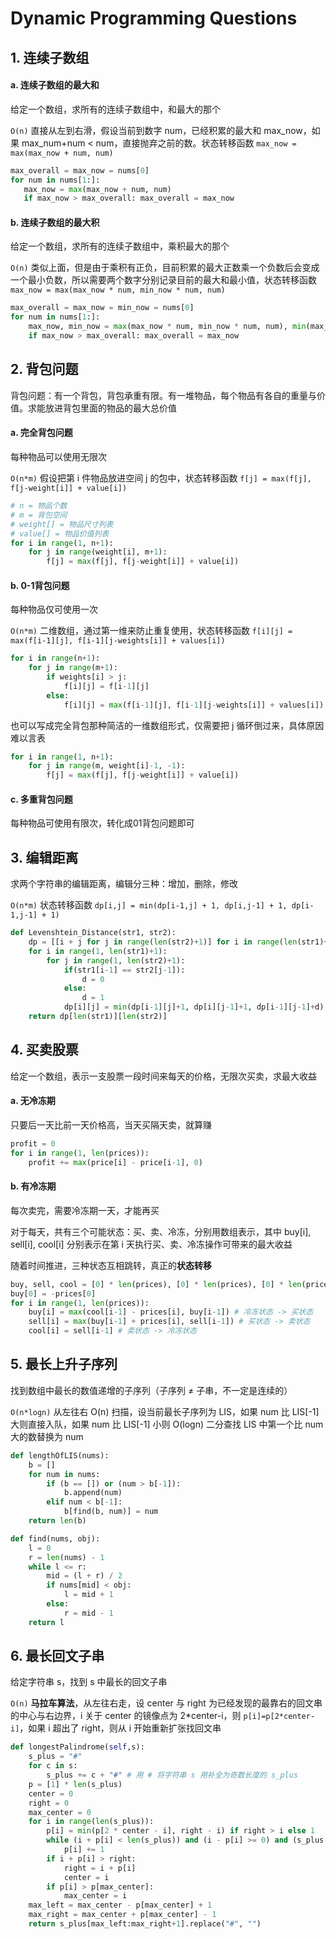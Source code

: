 # Dynamic Programming Questions

## 1. 连续子数组

#### a. 连续子数组的最大和

给定一个数组，求所有的连续子数组中，和最大的那个

`O(n)` 直接从左到右滑，假设当前到数字 num，已经积累的最大和 max_now，如果 max_num+num < num，直接抛弃之前的数。状态转移函数 `max_now = max(max_now + num, num)`

```python
max_overall = max_now = nums[0]  
for num in nums[1:]:  
   max_now = max(max_now + num, num)  
   if max_now > max_overall: max_overall = max_now
```

#### b. 连续子数组的最大积

给定一个数组，求所有的连续子数组中，乘积最大的那个

`O(n)` 类似上面，但是由于乘积有正负，目前积累的最大正数乘一个负数后会变成一个最小负数，所以需要两个数字分别记录目前的最大和最小值，状态转移函数 `max_now = max(max_now * num, min_now * num, num)`

```python
max_overall = max_now = min_now = nums[0]
for num in nums[1:]:
    max_now, min_now = max(max_now * num, min_now * num, num), min(max_now * num, min_now * num, num)
    if max_now > max_overall: max_overall = max_now
```

## 2. 背包问题

背包问题：有一个背包，背包承重有限。有一堆物品，每个物品有各自的重量与价值。求能放进背包里面的物品的最大总价值

#### a. 完全背包问题

每种物品可以使用无限次

`O(n*m)` 假设把第 i 件物品放进空间 j 的包中，状态转移函数 `f[j] = max(f[j], f[j-weight[i]] + value[i])`

```python
# n = 物品个数
# m = 背包空间
# weight[] = 物品尺寸列表
# value[] = 物品价值列表
for i in range(1, n+1):
    for j in range(weight[i], m+1):
        f[j] = max(f[j], f[j-weight[i]] + value[i])
```

#### b. 0-1背包问题

每种物品仅可使用一次

`O(n*m)` 二维数组，通过第一维来防止重复使用，状态转移函数 `f[i][j] = max(f[i-1][j], f[i-1][j-weights[i]] + values[i])`

```python
for i in range(n+1):
    for j in range(m+1):
        if weights[i] > j:
            f[i][j] = f[i-1][j]
        else:
            f[i][j] = max(f[i-1][j], f[i-1][j-weights[i]] + values[i])
```

也可以写成完全背包那种简洁的一维数组形式，仅需要把 j 循环倒过来，具体原因难以言表

```python
for i in range(1, n+1):
    for j in range(m, weight[i]-1, -1):
        f[j] = max(f[j], f[j-weight[i]] + value[i])
```

#### c. 多重背包问题

每种物品可使用有限次，转化成01背包问题即可

## 3. 编辑距离

求两个字符串的编辑距离，编辑分三种：增加，删除，修改

`O(n*m)` 状态转移函数 `dp[i,j] = min(dp[i-1,j] + 1, dp[i,j-1] + 1, dp[i-1,j-1] + 1)`

```python
def Levenshtein_Distance(str1, str2):
    dp = [[i + j for j in range(len(str2)+1)] for i in range(len(str1)+1)]
    for i in range(1, len(str1)+1):
        for j in range(1, len(str2)+1):
            if(str1[i-1] == str2[j-1]):
                d = 0
            else:
                d = 1
            dp[i][j] = min(dp[i-1][j]+1, dp[i][j-1]+1, dp[i-1][j-1]+d)
    return dp[len(str1)][len(str2)]
```

## 4. 买卖股票

给定一个数组，表示一支股票一段时间来每天的价格，无限次买卖，求最大收益

#### a. 无冷冻期

只要后一天比前一天价格高，当天买隔天卖，就算赚

```python
profit = 0
for i in range(1, len(prices)):
    profit += max(price[i] - price[i-1], 0)
```

#### b. 有冷冻期

每次卖完，需要冷冻期一天，才能再买

对于每天，共有三个可能状态：买、卖、冷冻，分别用数组表示，其中 buy[i], sell[i], cool[i] 分别表示在第 i 天执行买、卖、冷冻操作可带来的最大收益

随着时间推进，三种状态互相跳转，真正的**状态转移**

```python
buy, sell, cool = [0] * len(prices), [0] * len(prices), [0] * len(prices)
buy[0] = -prices[0]
for i in range(1, len(prices)):
    buy[i] = max(cool[i-1] - prices[i], buy[i-1]) # 冷冻状态 -> 买状态
    sell[i] = max(buy[i-1] + prices[i], sell[i-1]) # 买状态 -> 卖状态
    cool[i] = sell[i-1] # 卖状态 -> 冷冻状态
```

## 5. 最长上升子序列

找到数组中最长的数值递增的子序列（子序列 ≠ 子串，不一定是连续的）

`O(n*logn)` 从左往右 O(n) 扫描，设当前最长子序列为 LIS，如果 num 比 LIS[-1] 大则直接入队，如果 num 比 LIS[-1] 小则 O(logn) 二分查找 LIS 中第一个比 num 大的数替换为 num

```python
def lengthOfLIS(nums):
    b = []
    for num in nums:
        if (b == []) or (num > b[-1]):
            b.append(num)
        elif num < b[-1]:
            b[find(b, num)] = num
    return len(b)

def find(nums, obj):
    l = 0
    r = len(nums) - 1
    while l <= r:
        mid = (l + r) / 2
        if nums[mid] < obj:
            l = mid + 1
        else:
            r = mid - 1
    return l
```

## 6. 最长回文子串

给定字符串 s，找到 s 中最长的回文子串

`O(n)` **马拉车算法**，从左往右走，设 center 与 right 为已经发现的最靠右的回文串的中心与右边界，i 关于 center 的镜像点为 2\*center-i，则 `p[i]=p[2*center-i]`，如果 i 超出了 right，则从 i 开始重新扩张找回文串

```python
def longestPalindrome(self,s):
    s_plus = "#"
    for c in s:
        s_plus += c + "#" # 用 # 将字符串 s 用补全为奇数长度的 s_plus
    p = [1] * len(s_plus)
    center = 0
    right = 0
    max_center = 0
    for i in range(len(s_plus)):
        p[i] = min(p[2 * center - i], right - i) if right > i else 1
        while (i + p[i] < len(s_plus)) and (i - p[i] >= 0) and (s_plus[i + p[i]] == s_plus[i - p[i]]):
            p[i] += 1
        if i + p[i] > right:
            right = i + p[i]
            center = i
        if p[i] > p[max_center]:
            max_center = i
    max_left = max_center - p[max_center] + 1
    max_right = max_center + p[max_center] - 1
    return s_plus[max_left:max_right+1].replace("#", "")
```
